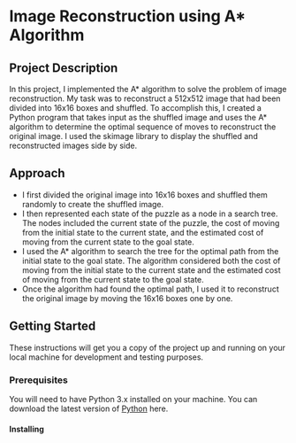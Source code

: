 # Image Reconstruction using A* Algorithm

## Project Description

In this project, I implemented the A* algorithm to solve the problem of image reconstruction. My task was to reconstruct a 512x512 image that had been divided into 16x16 boxes and shuffled. To accomplish this, I created a Python program that takes input as the shuffled image and uses the A* algorithm to determine the optimal sequence of moves to reconstruct the original image. I used the skimage library to display the shuffled and reconstructed images side by side.

## Approach

- I first divided the original image into 16x16 boxes and shuffled them randomly to create the shuffled image.
- I then represented each state of the puzzle as a node in a search tree. The nodes included the current state of the puzzle, the cost of moving from the initial state to the current state, and the estimated cost of moving from the current state to the goal state.
- I used the A* algorithm to search the tree for the optimal path from the initial state to the goal state. The algorithm considered both the cost of moving from the initial state to the current state and the estimated cost of moving from the current state to the goal state.
- Once the algorithm had found the optimal path, I used it to reconstruct the original image by moving the 16x16 boxes one by one.

## Getting Started
These instructions will get you a copy of the project up and running on your local machine for development and testing purposes.

### Prerequisites
You will need to have Python 3.x installed on your machine. You can download the latest version of [Python](https://www.python.org/downloads/) here.

#### Installing
```








